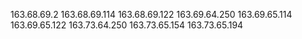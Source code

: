 163.68.69.2
163.68.69.114
163.68.69.122
163.69.64.250
163.69.65.114
163.69.65.122
163.73.64.250
163.73.65.154
163.73.65.194
